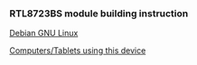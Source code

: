 ### RTL8723BS module building instruction

[Debian GNU Linux](https://github.com/hadess/rtl8723bs/wiki/RTL8723BS-module-building-instruction-for-Debian-GNU-Linux)

[Computers/Tablets using this device](Devices-Which-Use-The-RTL8273-Wifi-Module)